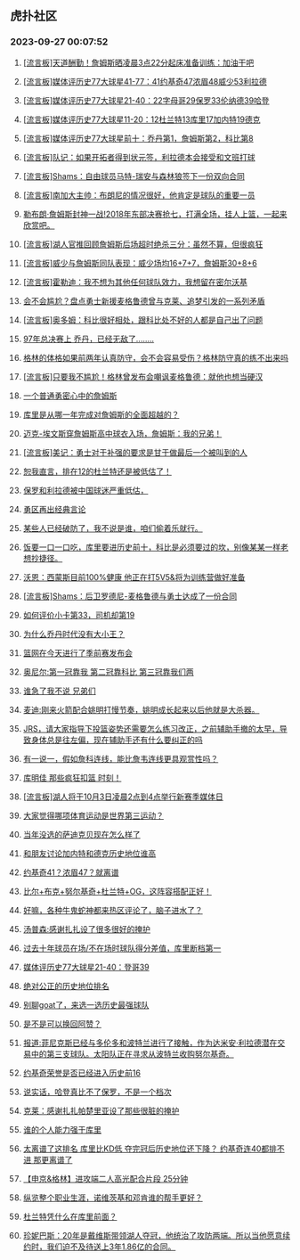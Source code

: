 ## 虎扑社区 
### 2023-09-27 00:07:52

1. [[流言板]天道酬勤！詹姆斯晒凌晨3点22分起床准备训练：加油干吧](https://bbs.hupu.com/62233332.html)

2. [[流言板]媒体评历史77大球星41-77：41约基奇47浓眉48威少53利拉德](https://bbs.hupu.com/62232860.html)

3. [[流言板]媒体评历史77大球星21-40：22字母哥29保罗33伦纳德39哈登](https://bbs.hupu.com/62232578.html)

4. [[流言板]媒体评历史77大球星11-20：12杜兰特13库里17加内特19德克](https://bbs.hupu.com/62232268.html)

5. [[流言板]媒体评历史77大球星前十：乔丹第1，詹姆斯第2，科比第8](https://bbs.hupu.com/62231100.html)

6. [[流言板]队记：如果开拓者得到状元签，利拉德本会接受和文班打球](https://bbs.hupu.com/62235514.html)

7. [[流言板]Shams：自由球员马特-瑞安与森林狼签下一份双向合同](https://bbs.hupu.com/62235272.html)

8. [[流言板]南加大主帅：布朗尼的情况很好，他肯定是球队的重要一员](https://bbs.hupu.com/62236032.html)

9. [勒布朗·詹姆斯封神一战!2018年东部决赛抢七，打满全场，挂人上篮，一起来欣赏吧。](https://bbs.hupu.com/62234785.html)

10. [[流言板]湖人官推回顾詹姆斯后场超时绝杀三分：虽然不算，但很疯狂](https://bbs.hupu.com/62228734.html)

11. [[流言板]威少与詹姆斯同队表现：威少场均16+7+7，詹姆斯30+8+6](https://bbs.hupu.com/62228448.html)

12. [[流言板]霍勒迪：我不想为其他任何球队效力，我想留在密尔沃基](https://bbs.hupu.com/62235438.html)

13. [会不会尴尬？盘点勇士新援麦格鲁德曾与克莱、追梦引发的一系列矛盾](https://bbs.hupu.com/62229699.html)

14. [[流言板]奥多姆：科比很好相处，跟科比处不好的人都是自己出了问题](https://bbs.hupu.com/62228339.html)

15. [97年总决赛上 乔丹，已经无敌了........](https://bbs.hupu.com/62228707.html)

16. [格林的体格如果前两年认真防守，会不会容易受伤？格林防守真的练不出来吗](https://bbs.hupu.com/62232881.html)

17. [[流言板]只要我不尴尬！格林曾发布会嘲讽麦格鲁德：就他也想当硬汉](https://bbs.hupu.com/62227846.html)

18. [一个普通勇密心中的詹姆斯](https://bbs.hupu.com/62235506.html)

19. [库里是从哪一年完成对詹姆斯的全面超越的？](https://bbs.hupu.com/62236150.html)

20. [迈克-埃文斯穿詹姆斯高中球衣入场，詹姆斯：我的兄弟！](https://bbs.hupu.com/62230369.html)

21. [[流言板]美记：勇士对于补强的要求是甘于做最后一个被叫到的人](https://bbs.hupu.com/62229472.html)

22. [恕我直言，排在12的杜兰特还是被低估了！](https://bbs.hupu.com/62233609.html)

23. [保罗和利拉德被中国球迷严重低估，](https://bbs.hupu.com/62235944.html)

24. [勇区再出经典言论](https://bbs.hupu.com/62236346.html)

25. [某些人已经破防了，我不说是谁，咱们偷着乐就行。](https://bbs.hupu.com/62232669.html)

26. [饭要一口一口吃，库里要进历史前十，科比是必须要过的坎，别像某某一样老想抄捷径。](https://bbs.hupu.com/62236100.html)

27. [沃恩：西蒙斯目前100%健康 他正在打5V5&将为训练营做好准备](https://bbs.hupu.com/62236023.html)

28. [[流言板]Shams：后卫罗德尼-麦格鲁德与勇士达成了一份合同](https://bbs.hupu.com/62226901.html)

29. [如何评价小卡第33，司机却第19](https://bbs.hupu.com/62234825.html)

30. [为什么乔丹时代没有大小王？](https://bbs.hupu.com/62236143.html)

31. [篮网在今天进行了季前赛发布会](https://bbs.hupu.com/62236608.html)

32. [奥尼尔:第一冠靠我 第二冠靠科比 第三冠靠我们两](https://bbs.hupu.com/62235189.html)

33. [谁急了我不说 兄弟们](https://bbs.hupu.com/62235266.html)

34. [麦迪:刚来火箭配合姚明打慢节奏，姚明成长起来以后他就是大杀器。](https://bbs.hupu.com/62236314.html)

35. [JRS，请大家指导下投篮姿势还需要怎么练习改正，之前辅助手撤的太早，导致身体总是往左偏，现在辅助手还有什么要纠正的吗](https://bbs.hupu.com/62235795.html)

36. [有一说一，假如詹科连线，能比詹韦连线更具观赏性吗？](https://bbs.hupu.com/62236173.html)

37. [库明佳 那些疯狂扣篮 时刻！](https://bbs.hupu.com/62235060.html)

38. [[流言板]湖人将于10月3日凌晨2点到4点举行新赛季媒体日](https://bbs.hupu.com/62227788.html)

39. [大家觉得哪项体育运动是世界第三运动？](https://bbs.hupu.com/62235357.html)

40. [当年没选的萨迪克贝现在怎么样了](https://bbs.hupu.com/62235091.html)

41. [和朋友讨论加内特和德克历史地位谁高](https://bbs.hupu.com/62235395.html)

42. [约基奇41？浓眉47？就离谱](https://bbs.hupu.com/62236088.html)

43. [比尔+布克+努尔基奇+杜兰特+OG，这阵容搭配正好！](https://bbs.hupu.com/62236182.html)

44. [好嘛，各种牛鬼蛇神都来热区评论了，脑子进水了？](https://bbs.hupu.com/62235090.html)

45. [汤普森:感谢扎扎设了很多很好的掩护](https://bbs.hupu.com/62235080.html)

46. [过去十年球员在场/不在场时球队得分差值，库里断档第一](https://bbs.hupu.com/62235581.html)

47. [媒体评历史77大球星21-40：登哥39](https://bbs.hupu.com/62235216.html)

48. [绝对公正的历史地位排名](https://bbs.hupu.com/62235355.html)

49. [别聊goat了，来选一选历史最强球队](https://bbs.hupu.com/62235109.html)

50. [是不是可以换回阿赞？](https://bbs.hupu.com/62235301.html)

51. [报道:菲尼克斯已经与多伦多和波特兰进行了接触，作为达米安·利拉德潜在交易中的第三支球队。太阳队正在寻求从波特兰收购努尔基奇。](https://bbs.hupu.com/62235466.html)

52. [约基奇荣誉是否已经进入历史前16](https://bbs.hupu.com/62235024.html)

53. [说实话，哈登真比不了保罗，不是一个档次](https://bbs.hupu.com/62235053.html)

54. [克莱：感谢扎扎帕楚里亚设了那些很脏的掩护](https://bbs.hupu.com/62235341.html)

55. [谁的个人能力强于库里](https://bbs.hupu.com/62235246.html)

56. [太离谱了这排名   库里比KD低  夺完冠后历史地位还下降？  约基奇连40都排不进  那更离谱了](https://bbs.hupu.com/62234820.html)

57. [【申京&格林】进攻端二人高光配合片段 25分钟](https://bbs.hupu.com/62234336.html)

58. [纵览整个职业生涯，诺维茨基和邓肯谁的帮手更好？](https://bbs.hupu.com/62235027.html)

59. [杜兰特凭什么在库里前面？](https://bbs.hupu.com/62232607.html)

60. [珍妮巴斯：20年是戴维斯带领湖人夺冠，他统治了攻防两端。所以当他愿意续约时，我们迫不及待送上3年1.86亿的合同。](https://bbs.hupu.com/62230617.html)

